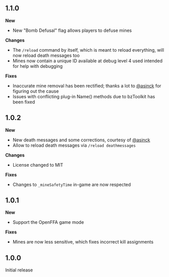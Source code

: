 ## 1.1.0

**New**

- New "Bomb Defusal" flag allows players to defuse mines

**Changes**

- The `/reload` command by itself, which is meant to reload everything, will now reload death messages too
- Mines now contain a unique ID available at debug level 4 used intended for help with debugging

**Fixes**

- Inaccurate mine removal has been rectified; thanks a lot to [@asinck](https://github.com/asinck) for figuring out the cause
- Issues with conflicting plug-in Name() methods due to bzToolkit has been fixed

## 1.0.2

**New**

- New death messages and some corrections, courtesy of [@asinck](https://github.com/asinck)
- Allow to reload death messages via `/reload deathmessages`

**Changes**

- License changed to MIT

**Fixes**

- Changes to `_mineSafetyTime` in-game are now respected

## 1.0.1

**New**

- Support the OpenFFA game mode

**Fixes**

- Mines are now less sensitive, which fixes incorrect kill assignments

## 1.0.0

Initial release
